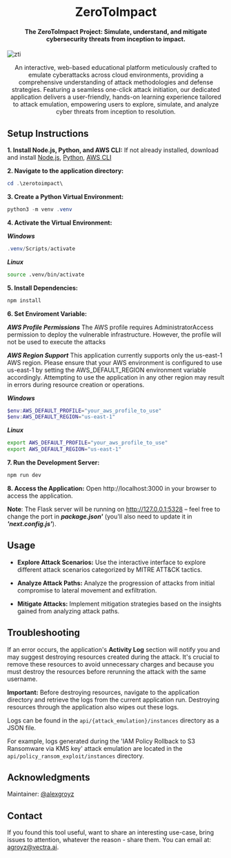 <h1 align="center">
    ZeroToImpact
</h1>
<h4 align="center">The <b>ZeroToImpact</b> Project: Simulate, understand, and mitigate cybersecurity threats from inception to impact.
</h4>

![zti](./images/zti.gif)

<p align="center">
An interactive, web-based educational platform meticulously crafted to emulate cyberattacks across cloud environments, providing a comprehensive understanding of attack methodologies and defense strategies. Featuring a seamless one-click attack initiation, our dedicated application delivers a user-friendly, hands-on learning experience tailored to attack emulation, empowering users to explore, simulate, and analyze cyber threats from inception to resolution.
</p>


## Setup Instructions
**1. Install Node.js, Python, and AWS CLI:** If not already installed, download and install [Node.js](https://nodejs.org/en/download), [Python](https://www.python.org/downloads/), [AWS CLI](https://docs.aws.amazon.com/cli/latest/userguide/getting-started-install.html)

**2. Navigate to the application directory:**
```powershell
cd .\zerotoimpact\
```

**3. Create a Python Virtual Environment:**

```powershell
python3 -m venv .venv
```
**4. Activate the Virtual Environment:**

***Windows***
```powershell
.venv/Scripts/activate
```
***Linux***
```bash
source .venv/bin/activate
```

**5. Install Dependencies:**

```bash
npm install
```
**6. Set Enviroment Variable:**

***AWS Profile Permissions***
The AWS profile requires AdministratorAccess permission to deploy the vulnerable infrastructure. However, the profile will not be used to execute the attacks 

***AWS Region Support***
This application currently supports only the us-east-1 AWS region. Please ensure that your AWS environment is configured to use us-east-1 by setting the AWS_DEFAULT_REGION environment variable accordingly. Attempting to use the application in any other region may result in errors during resource creation or operations.

***Windows***
```powershell
$env:AWS_DEFAULT_PROFILE="your_aws_profile_to_use"
$env:AWS_DEFAULT_REGION="us-east-1"
```
***Linux***
```bash
export AWS_DEFAULT_PROFILE="your_aws_profile_to_use"
export AWS_DEFAULT_REGION="us-east-1"
```

**7. Run the Development Server:**

```bash
npm run dev
```

**8. Access the Application:** Open http://localhost:3000 in your browser to access the application.

**Note**: The Flask server will be running on http://127.0.0.1:5328 – feel free to change the port in ***package.json'*** (you'll also need to update it in ***'next.config.js'***).


## Usage
- **Explore Attack Scenarios:** Use the interactive interface to explore different attack scenarios categorized by MITRE ATT&CK tactics.

- **Analyze Attack Paths:** Analyze the progression of attacks from initial compromise to lateral movement and exfiltration.

- **Mitigate Attacks:** Implement mitigation strategies based on the insights gained from analyzing attack paths.


## Troubleshooting

If an error occurs, the application's **Activity Log** section will notify you and may suggest destroying resources created during the attack. It's crucial to remove these resources to avoid unnecessary charges and because you must destroy the resources before rerunning the attack with the same username.

**Important:** Before destroying resources, navigate to the application directory and retrieve the logs from the current application run. Destroying resources through the application also wipes out these logs.

Logs can be found in the `api/{attack_emulation}/instances` directory as a JSON file. 

For example, logs generated during the 'IAM Policy Rollback to S3 Ransomware via KMS key' attack emulation are located in the `api/policy_ransom_exploit/instances` directory.


## Acknowledgments

Maintainer: [@alexgroyz](https://twitter.com/nightmareJs)

## Contact
If you found this tool useful, want to share an interesting use-case, bring issues to attention, whatever the reason - share them. You can email at: agroyz@vectra.ai.

